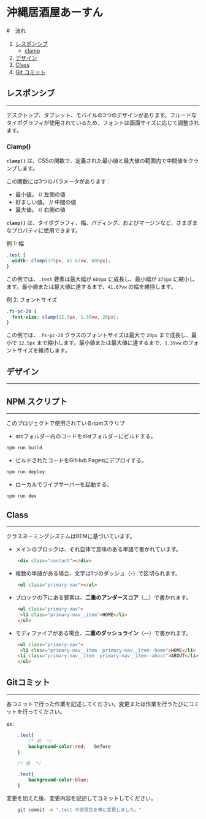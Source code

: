 # 沖縄居酒屋あーすん

#　流れ
 1. [レスポンシブ](https://github.com/sumamin-inc-organization/a-sun?tab=readme-ov-file#%E3%83%AC%E3%82%B9%E3%83%9D%E3%83%B3%E3%82%B7%E3%83%96)
    - [clamp](https://github.com/sumamin-inc-organization/a-sun?tab=readme-ov-file#clamp)
 2. [デザイン](https://github.com/sumamin-inc-organization/a-sun?tab=readme-ov-file#%E3%83%AC%E3%82%B9%E3%83%9D%E3%83%B3%E3%82%B7%E3%83%96)
 3. [Class](https://github.com/sumamin-inc-organization/a-sun?tab=readme-ov-file#class)
 4. [Git コミット](https://github.com/sumamin-inc-organization/a-sun?tab=readme-ov-file#git%E3%82%B3%E3%83%9F%E3%83%83%E3%83%88)


## レスポンシブ 
---
デスクトップ、タブレット、モバイルの3つのデザインがあります。フルードなタイポグラフィが使用されているため、フォントは画面サイズに応じて調整されます。

### Clamp()
**`clamp()`** は、CSSの関数で、定義された最小値と最大値の範囲内で中間値をクランプします。

この関数には3つのパラメータがあります：

- 最小値。  // 左側の値
- 好ましい値。 // 中間の値
- 最大値。   // 右側の値

**`clamp()`** は、タイポグラフィ、幅、パディング、およびマージンなど、さまざまなプロパティに使用できます。

例 1: 幅

```css
.test {
  width: clamp(375px, 41.67vw, 600px);
}
```

この例では、`.test` 要素は最大幅が `600px` に成長し、最小幅が `375px` に縮小します。最小値または最大値に達するまで、`41.67vw` の幅を維持します。

例 2: フォントサイズ

```css
.fs-pc-20 {
  font-size: clamp(12.5px, 1.39vw, 20px);
}
```

この例では、`.fs-pc-20` クラスのフォントサイズは最大で `20px` まで成長し、最小で `12.5px` まで縮小します。最小値または最大値に達するまで、`1.39vw` のフォントサイズを維持します。

## デザイン
---
## NPM スクリプト
---
このプロジェクトで使用されているnpmスクリプ


- srcフォルダー内のコードをdistフォルダーにビルドする。
```bash
npm run build
```


- ビルドされたコードをGitHub Pagesにデプロイする。
```bash
npm run deploy
```

- ローカルでライブサーバーを起動する。
```bash
npm run dev
```

## Class
---
クラスネーミングシステムはBEMに基づいています。

- メインのブロックは、それ自体で意味のある単語で書かれています。

```html
    <div class="contact"></div>
```

- 複数の単語がある場合、文字は1つのダッシュ（-）で区切られます。

```html
    <ul class="primary-nav"></ul>
```

- ブロックの下にある要素は、**二重のアンダースコア**（__）で書かれます。

```html
    <ul class="primary-nav">
     <li class="primary-nav__item">HOME</li>
    </ul>
```

- モディファイアがある場合、**二重のダッシュライン**（--）で書かれます。

```html
    <ul class="primary-nav">
     <li class="primary-nav__item  primary-nav__item--home">HOME</li>
    <li class="primary-nav__item  primary-nav__item--about">ABOUT</li>
    </ul>
```


## Gitコミット
---
各コミットで行った作業を記述してください。変更または作業を行うたびにコミットを行ってください。

ex:

```css
    .test{
        /* 前  */
        background-color:red;   before
    }

    /* 後  */

    .test{
        background-color:blue; 
    }

```
変更を加えた後、変更内容を記述してコミットしてください。

```bash
    git commit -m ".test の背景色を青に変更しました。"
```

